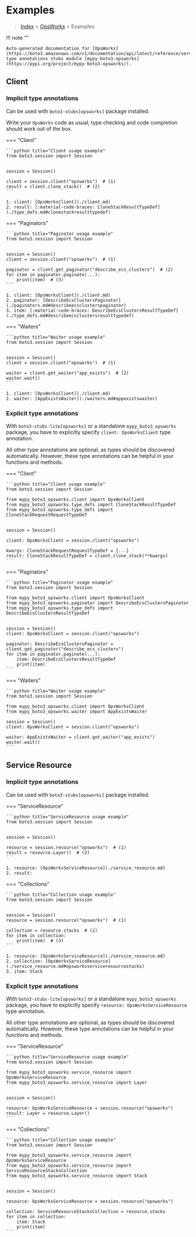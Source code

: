 # Examples

> [Index](../README.md) > [OpsWorks](./README.md) > Examples

!!! note ""

    Auto-generated documentation for [OpsWorks](https://boto3.amazonaws.com/v1/documentation/api/latest/reference/services/opsworks.html#OpsWorks)
    type annotations stubs module [mypy-boto3-opsworks](https://pypi.org/project/mypy-boto3-opsworks/).

## Client

### Implicit type annotations

Can be used with `boto3-stubs[opsworks]` package installed.

Write your `OpsWorks` code as usual,
type checking and code completion should work out of the box.


=== "Client"

    ```python title="Client usage example"
    from boto3.session import Session


    session = Session()

    client = session.client("opsworks")  # (1)
    result = client.clone_stack()  # (2)
    ```

    1. client: [OpsWorksClient](./client.md)
    2. result: [:material-code-braces: CloneStackResultTypeDef](./type_defs.md#clonestackresulttypedef) 



=== "Paginators"

    ```python title="Paginator usage example"
    from boto3.session import Session


    session = Session()
    client = session.client("opsworks")  # (1)

    paginator = client.get_paginator("describe_ecs_clusters")  # (2)
    for item in paginator.paginate(...):
        print(item)  # (3)
    ```

    1. client: [OpsWorksClient](./client.md)
    2. paginator: [DescribeEcsClustersPaginator](./paginators.md#describeecsclusterspaginator)
    3. item: [:material-code-braces: DescribeEcsClustersResultTypeDef](./type_defs.md#describeecsclustersresulttypedef) 



=== "Waiters"

    ```python title="Waiter usage example"
    from boto3.session import Session


    session = Session()
    client = session.client("opsworks")  # (1)

    waiter = client.get_waiter("app_exists")  # (2)
    waiter.wait()
    ```

    1. client: [OpsWorksClient](./client.md)
    2. waiter: [AppExistsWaiter](./waiters.md#appexistswaiter)


### Explicit type annotations

With `boto3-stubs-lite[opsworks]`
or a standalone `mypy_boto3_opsworks` package, you have to explicitly specify `client: OpsWorksClient` type annotation.

All other type annotations are optional, as types should be discovered automatically.
However, these type annotations can be helpful in your functions and methods.


=== "Client"

    ```python title="Client usage example"
    from boto3.session import Session

    from mypy_boto3_opsworks.client import OpsWorksClient
    from mypy_boto3_opsworks.type_defs import CloneStackResultTypeDef
    from mypy_boto3_opsworks.type_defs import CloneStackRequestRequestTypeDef


    session = Session()

    client: OpsWorksClient = session.client("opsworks")

    kwargs: CloneStackRequestRequestTypeDef = {...}
    result: CloneStackResultTypeDef = client.clone_stack(**kwargs)
    ```



=== "Paginators"

    ```python title="Paginator usage example"
    from boto3.session import Session

    from mypy_boto3_opsworks.client import OpsWorksClient
    from mypy_boto3_opsworks.paginator import DescribeEcsClustersPaginator
    from mypy_boto3_opsworks.type_defs import DescribeEcsClustersResultTypeDef


    session = Session()
    client: OpsWorksClient = session.client("opsworks")

    paginator: DescribeEcsClustersPaginator = client.get_paginator("describe_ecs_clusters")
    for item in paginator.paginate(...):
        item: DescribeEcsClustersResultTypeDef
        print(item)
    ```



=== "Waiters"

    ```python title="Waiter usage example"
    from boto3.session import Session

    from mypy_boto3_opsworks.client import OpsWorksClient
    from mypy_boto3_opsworks.waiter import AppExistsWaiter

    session = Session()
    client: OpsWorksClient = session.client("opsworks")

    waiter: AppExistsWaiter = client.get_waiter("app_exists")
    waiter.wait()
    ```



## Service Resource

### Implicit type annotations

Can be used with `boto3-stubs[opsworks]` package installed.


=== "ServiceResource"

    ```python title="ServiceResource usage example"
    from boto3.session import Session


    session = Session()

    resource = session.resource("opsworks")  # (1)
    result = resource.Layer()  # (2)
    ```

    1. resource: [OpsWorksServiceResource](./service_resource.md)
    2. result: 



=== "Collections"

    ```python title="Collection usage example"
    from boto3.session import Session


    session = Session()
    resource = session.resource("opsworks")  # (1)

    collection = resource.stacks  # (2)
    for item in collection:
        print(item)  # (3)
    ```

    1. resource: [OpsWorksServiceResource](./service_resource.md)
    2. collection: [OpsWorksServiceResource](./service_resource.md#opsworksserviceresourcestacks)
    3. item: Stack


### Explicit type annotations

With `boto3-stubs-lite[opsworks]`
or a standalone `mypy_boto3_opsworks` package, you have to explicitly specify
`resource: OpsWorksServiceResource` type annotation.

All other type annotations are optional, as types should be discovered automatically.
However, these type annotations can be helpful in your functions and methods.



=== "ServiceResource"

    ```python title="ServiceResource usage example"
    from boto3.session import Session

    from mypy_boto3_opsworks.service_resource import OpsWorksServiceResource
    from mypy_boto3_opsworks.service_resource import Layer


    session = Session()

    resource: OpsWorksServiceResource = session.resource("opsworks")
    result: Layer = resource.Layer()
    ```



=== "Collections"

    ```python title="Collection usage example"
    from boto3.session import Session

    from mypy_boto3_opsworks.service_resource import OpsWorksServiceResource
    from mypy_boto3_opsworks.service_resource import ServiceResourceStacksCollection
    from mypy_boto3_opsworks.service_resource import Stack


    session = Session()

    resource: OpsWorksServiceResource = session.resource("opsworks")
    
    collection: ServiceResourceStacksCollection = resource.stacks
    for item in collection:
        item: Stack
        print(item)
    ```

